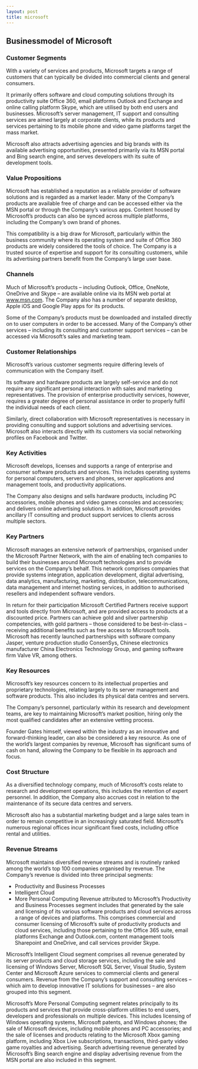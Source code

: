 ```yaml
---
layout: post
title: microsoft
---
```


Businessmodel of Microsoft
---------------------------

### Customer Segments

With a variety of services and products, Microsoft targets a range of customers that can typically be divided into commercial clients and general consumers.

It primarily offers software and cloud computing solutions through its productivity suite Office 360, email platforms Outlook and Exchange and online calling platform Skype, which are utilised by both end users and businesses. Microsoft’s server management, IT support and consulting services are aimed largely at corporate clients, while its products and services pertaining to its mobile phone and video game platforms target the mass market.

Microsoft also attracts advertising agencies and big brands with its available advertising opportunities, presented primarily via its MSN portal and Bing search engine, and serves developers with its suite of development tools.

### Value Propositions

Microsoft has established a reputation as a reliable provider of software solutions and is regarded as a market leader. Many of the Company’s products are available free of charge and can be accessed either via the MSN portal or through the Company’s various apps. Content housed by Microsoft’s products can also be synced across multiple platforms, including the Company’s own brand of phones.

This compatibility is a big draw for Microsoft, particularly within the business community where its operating system and suite of Office 360 products are widely considered the tools of choice. The Company is a trusted source of expertise and support for its consulting customers, while its advertising partners benefit from the Company’s large user base.

### Channels

Much of Microsoft’s products – including Outlook, Office, OneNote, OneDrive and Skype – are available online via its MSN web portal at www.msn.com. The Company also has a number of separate desktop, Apple iOS and Google Play apps for its products.

Some of the Company’s products must be downloaded and installed directly on to user computers in order to be accessed. Many of the Company’s other services – including its consulting and customer support services – can be accessed via Microsoft’s sales and marketing team.

### Customer Relationships

Microsoft’s various customer segments require differing levels of communication with the Company itself.

Its software and hardware products are largely self-service and do not require any significant personal interaction with sales and marketing representatives. The provision of enterprise productivity services, however, requires a greater degree of personal assistance in order to properly fulfil the individual needs of each client.

Similarly, direct collaboration with Microsoft representatives is necessary in providing consulting and support solutions and advertising services. Microsoft also interacts directly with its customers via social networking profiles on Facebook and Twitter.

### Key Activities

Microsoft develops, licenses and supports a range of enterprise and consumer software products and services. This includes operating systems for personal computers, servers and phones, server applications and management tools, and productivity applications.

The Company also designs and sells hardware products, including PC accessories, mobile phones and video games consoles and accessories; and delivers online advertising solutions. In addition, Microsoft provides ancillary IT consulting and product support services to clients across multiple sectors.

### Key Partners

Microsoft manages an extensive network of partnerships, organised under the Microsoft Partner Network, with the aim of enabling tech companies to build their businesses around Microsoft technologies and to provide services on the Company’s behalf. This network comprises companies that provide systems integration, application development, digital advertising, data analytics, manufacturing, marketing, distribution, telecommunications, data management and internet hosting services, in addition to authorised resellers and independent software vendors.

In return for their participation Microsoft Certified Partners receive support and tools directly from Microsoft, and are provided access to products at a discounted price. Partners can achieve gold and silver partnership competencies, with gold partners – those considered to be best-in-class – receiving additional benefits such as free access to Microsoft tools. Microsoft has recently launched partnerships with software company Jasper, venture production studio ConsenSys, Chinese electronics manufacturer China Electronics Technology Group, and gaming software firm Valve VR, among others.

### Key Resources

Microsoft’s key resources concern to its intellectual properties and proprietary technologies, relating largely to its server management and software products. This also includes its physical data centres and servers.

The Company’s personnel, particularly within its research and development teams, are key to maintaining Microsoft’s market position, hiring only the most qualified candidates after an extensive vetting process.

Founder Gates himself, viewed within the industry as an innovative and forward-thinking leader, can also be considered a key resource. As one of the world’s largest companies by revenue, Microsoft has significant sums of cash on hand, allowing the Company to be flexible in its approach and focus.

### Cost Structure

As a diversified technology company, much of Microsoft’s costs relate to research and development operations, this includes the retention of expert personnel. In addition, the Company also accrues cost in relation to the maintenance of its secure data centres and servers.

Microsoft also has a substantial marketing budget and a large sales team in order to remain competitive in an increasingly saturated field. Microsoft’s numerous regional offices incur significant fixed costs, including office rental and utilities.

### Revenue Streams

Microsoft maintains diversified revenue streams and is routinely ranked among the world’s top 100 companies organised by revenue. The Company’s revenue is divided into three principal segments:

 * Productivity and Business Processes
* Intelligent Cloud
* More Personal Computing
 Revenue attributed to Microsoft’s Productivity and Business Processes segment includes that generated by the sale and licensing of its various software products and cloud services across a range of devices and platforms. This comprises commercial and consumer licensing of Microsoft’s suite of productivity products and cloud services, including those pertaining to the Office 365 suite, email platforms Exchange and Outlook.com, content management tools Sharepoint and OneDrive, and call services provider Skype.

Microsoft’s Intelligent Cloud segment comprises all revenue generated by its server products and cloud storage services, including the sale and licensing of Windows Server, Microsoft SQL Server, Visual Studio, System Center and Microsoft Azure services to commercial clients and general consumers. Revenue from the Company’s support and consulting services – which aim to develop innovative IT solutions for businesses – are also grouped into this segment.

Microsoft’s More Personal Computing segment relates principally to its products and services that provide cross-platform utilities to end users, developers and professionals on multiple devices. This includes licensing of Windows operating systems, Microsoft patents, and Windows phones; the sale of Microsoft devices, including mobile phones and PC accessories; and the sale of licenses and products relating to the Microsoft Xbox gaming platform, including Xbox Live subscriptions, transactions, third-party video game royalties and advertising. Search advertising revenue generated by Microsoft’s Bing search engine and display advertising revenue from the MSN portal are also included in this segment.
